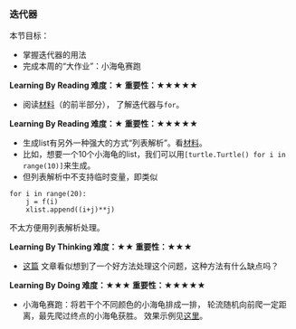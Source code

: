 ### 迭代器

本节目标：
- 掌握迭代器的用法
- 完成本周的“大作业”：小海龟赛跑

**Learning By Reading 难度：★ 重要性：★★★★★**

- 阅读[材料](http://wiki.jikexueyuan.com/project/explore-python/Advanced-Features/iterator.html)（的前半部分），
了解迭代器与`for`。

**Learning By Reading 难度：★ 重要性：★★★★★**

- 生成list有另外一种强大的方式“列表解析”。看[材料](http://codingpy.com/article/python-list-comprehensions-explained-visually/)。
- 比如，想要一个10个小海龟的list，我们可以用`[turtle.Turtle() for i in range(10)]`来生成。
- 但列表解析中不支持临时变量，即类似
```
for i in range(20):
    j = f(i)
    xlist.append((i+j)**j)
```
不太方便用列表解析处理。

**Learning By Thinking 难度：★★ 重要性：★★★**

- [这篇](https://stackoverflow.com/questions/29820026/temporary-variable-within-list-comprehension#answer-29820827)
文章看似想到了一个好方法处理这个问题，这种方法有什么缺点吗？

**Learning By Doing 难度：★★★ 重要性：★★★★★**

- 小海龟赛跑：将若干个不同颜色的小海龟排成一排，
轮流随机向前爬一定距离，最先爬过终点的小海龟获胜。
效果示例见[这里](https://codeclubprojects.org/en-GB/python/turtle-race/)。
